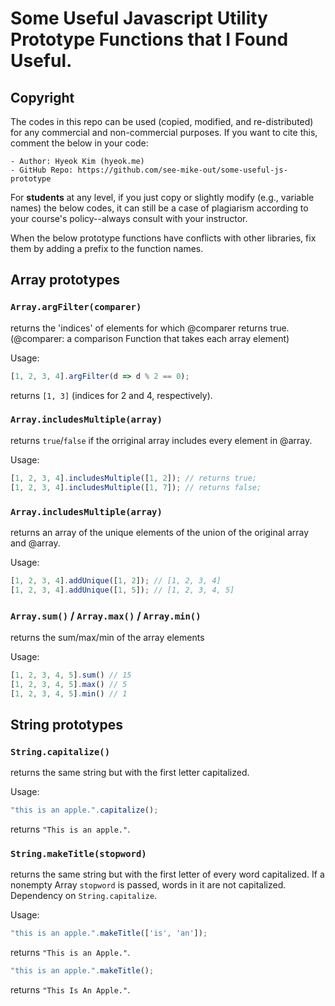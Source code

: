 # Some Useful Javascript Utility Prototype Functions that I Found Useful.

## Copyright
The codes in this repo can be used (copied, modified, and re-distributed) for any commercial and non-commercial purposes. 
If you want to cite this, comment the below in your code:

```
- Author: Hyeok Kim (hyeok.me)
- GitHub Repo: https://github.com/see-mike-out/some-useful-js-prototype
```
For **students** at any level, if you just copy or slightly modify (e.g., variable names) the below codes, it can still be a case of plagiarism according to your course's policy--always consult with your instructor.

When the below prototype functions have conflicts with other libraries, fix them by adding a prefix to the function names.

## Array prototypes

### `Array.argFilter(comparer)` 
returns the 'indices' of elements for which @comparer returns true. (@comparer: a comparison Function that takes each array element)

Usage:
```javascript
[1, 2, 3, 4].argFilter(d => d % 2 == 0);
```
returns `[1, 3]` (indices for 2 and 4, respectively).

### `Array.includesMultiple(array)` 
returns `true`/`false` if the orriginal array includes every element in @array.

Usage:
```javascript
[1, 2, 3, 4].includesMultiple([1, 2]); // returns true;
[1, 2, 3, 4].includesMultiple([1, 7]); // returns false;
```

### `Array.includesMultiple(array)` 
returns an array of the unique elements of the union of the original array and @array.

Usage:
```javascript
[1, 2, 3, 4].addUnique([1, 2]); // [1, 2, 3, 4]
[1, 2, 3, 4].addUnique([1, 5]); // [1, 2, 3, 4, 5]
```

### `Array.sum()` / `Array.max()` / `Array.min()`
returns the sum/max/min of the array elements

Usage:
```javascript
[1, 2, 3, 4, 5].sum() // 15
[1, 2, 3, 4, 5].max() // 5
[1, 2, 3, 4, 5].min() // 1
```

## String prototypes

### `String.capitalize()`
returns the same string but with the first letter capitalized.

Usage:
```javascript
"this is an apple.".capitalize();
```
returns `"This is an apple."`.

### `String.makeTitle(stopword)` 
returns the same string but with the first letter of every word capitalized. If a nonempty Array `stopword` is passed, words in it are not capitalized. Dependency on `String.capitalize`.

Usage:
```javascript
"this is an apple.".makeTitle(['is', 'an']);
```
returns `"This is an Apple."`.

```javascript
"this is an apple.".makeTitle();
```
returns `"This Is An Apple."`.
